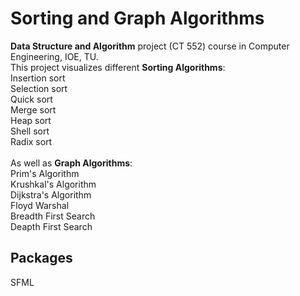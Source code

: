 # Sorting and Graph Algorithms
**Data Structure and Algorithm** project (CT 552) course in Computer Engineering, IOE, TU.<br/>
This project visualizes different **Sorting Algorithms**:<br/>
Insertion sort<br/>
Selection sort<br/>
Quick sort<br/>
Merge sort<br/>
Heap sort<br/>
Shell sort<br/>
Radix sort<br/>
<br/>
As well as **Graph Algorithms**:<br/>
Prim's Algorithm<br/>
Krushkal's Algorithm<br/>
Dijkstra's Algorithm<br/>
Floyd Warshal<br/>
Breadth First Search<br/>
Deapth First Search<br/>

## Packages 
SFML
